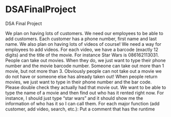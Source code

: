 # DSAFinalProject
DSA Final Project

We plan on having lots of customers. We need our employees to be able to add customers. Each
customer has a phone number, first name and last name.
We also plan on having lots of videos of course! We need a way for employees to add videos. For
each video, we have a barcode (exactly 12 digits) and the title of the movie. For instance Star Wars
is 086162113031.
People can take out movies. When they do, we just want to type their phone number and the movie
barcode number. Someone can take out more than 1 movie, but not more than 3. Obviously people
can not take out a movie we do not have or someone else has already taken out!
When people return movies, we just want to type in their phone number and the bar code. Please
double check they actually had that movie out.
We want to be able to type the name of a movie and then find out who has it rented right now. For
instance, I should just type “star wars” and it should show me the information of who has it so I can
call them.
For each major function (add customer, add video, search, etc.): Put a comment that has the runtime
